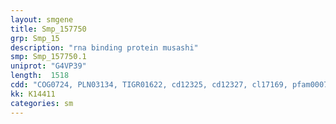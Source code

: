 ```yaml
---
layout: smgene
title: Smp_157750
grp: Smp_15
description: "rna binding protein musashi"
smp: Smp_157750.1
uniprot: "G4VP39"
length:  1518
cdd: "COG0724, PLN03134, TIGR01622, cd12325, cd12327, cl17169, pfam00076, pfam14259, smart00360"
kk: K14411
categories: sm
---
```

